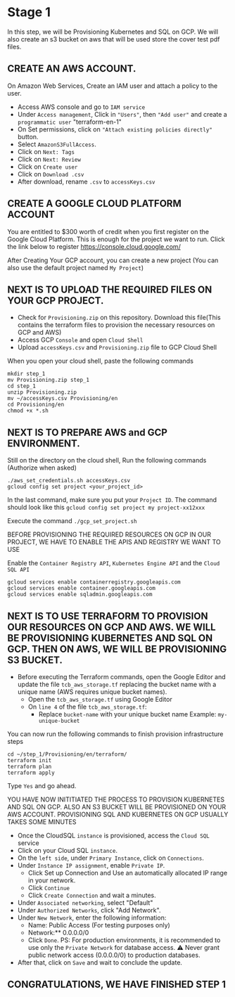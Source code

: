 # Stage 1
In this step, we will be Provisioning Kubernetes and SQL on GCP. We will also create an s3 bucket on aws that will be used store the cover test pdf files.

## CREATE AN AWS ACCOUNT.

On Amazon Web Services, Create an IAM user and attach a policy to the user.
* Access AWS console and go to `IAM service`
* Under `Access management`, Click in `"Users"`, then `"Add user"` and create a `programmatic user` "terraform-en-1"
* On Set permissions, click on `"Attach existing policies directly"` button.
* Select `AmazonS3FullAccess`.
* Click on `Next: Tags`
* Click on `Next: Review`
* Click on `Create user`
* Click on `Download .csv`
* After download, rename `.csv` to `accessKeys.csv`

## CREATE A GOOGLE CLOUD PLATFORM ACCOUNT

You are entitled to $300 worth of credit when you first register on the Google Cloud Platform. This is enough for the project we want to run. Click the link below to register https://console.cloud.google.com/

After Creating Your GCP account, you can create a new project (You can also use the default project named `My Project`)

## NEXT IS TO UPLOAD THE REQUIRED FILES ON YOUR GCP PROJECT.
* Check for `Provisioning.zip` on this repository. Download this file(This contains the terraform files to provision the necessary resources on GCP and AWS)
* Access GCP `Console` and open `Cloud Shell`
* Upload `accessKeys.csv` and `Provisioning.zip` file to GCP Cloud Shell

When you open your cloud shell, paste the following commands

```
mkdir step_1
mv Provisioning.zip step_1
cd step_1
unzip Provisioning.zip
mv ~/accessKeys.csv Provisioning/en
cd Provisioning/en
chmod +x *.sh
```

## NEXT IS TO PREPARE AWS and GCP ENVIRONMENT.

Still on the directory on the cloud shell, Run the following commands (Authorize when asked)

```
./aws_set_credentials.sh accessKeys.csv
gcloud config set project <your_project_id> 
```

In the last command, make sure you put your `Project ID`. The command should look like this `gcloud config set project my project-xx12xxx`

Execute the command `./gcp_set_project.sh`

BEFORE PROVISIONING THE REQUIRED RESOURCES ON GCP IN OUR PROJECT, WE HAVE TO ENABLE THE APIS AND REGISTRY WE WANT TO USE

Enable the `Container Registry API`, `Kubernetes Engine API` and the `Cloud SQL API`

```
gcloud services enable containerregistry.googleapis.com 
gcloud services enable container.googleapis.com 
gcloud services enable sqladmin.googleapis.com 
```

## NEXT IS TO USE TERRAFORM TO PROVISION OUR RESOURCES ON GCP AND AWS. WE WILL BE PROVISIONING KUBERNETES AND SQL ON GCP. THEN ON AWS, WE WILL BE PROVISIONING S3 BUCKET.

* Before executing the Terraform commands, open the Google Editor and update the file `tcb_aws_storage.tf` replacing the bucket name with a unique name (AWS requires unique bucket names).
    * Open the `tcb_aws_storage.tf` using Google Editor
    * On `line 4` of the file `tcb_aws_storage.tf`:
        * Replace `bucket-name` with your unique bucket name Example: `my-unique-bucket`

You can now run the following commands to finish provision infrastructure steps

```
cd ~/step_1/Provisioning/en/terraform/
terraform init
terraform plan
terraform apply
```
Type `Yes` and go ahead.

YOU HAVE NOW INITITIATED THE PROCESS TO PROVISION KUBERNETES AND SQL ON GCP. ALSO AN S3 BUCKET WILL BE PROVISIONED ON YOUR AWS ACCOUNT. PROVISIONING SQL AND KUBERNETES ON GCP USUALLY TAKES SOME MINUTES

* Once the CloudSQL `instance` is provisioned, access the `Cloud SQL` service
* Click on your Cloud SQL `instance`.
* On the `left side`, under `Primary Instance`, click on `Connections`.
* Under `Instance IP assignment`, enable `Private IP`.
    * Click Set up Connection and Use an automatically allocated IP range in your network.
    * Click `Continue`
    * Click `Create Connection` and wait a minutes.
* Under `Associated networking`, select "Default"
* Under `Authorized Networks`, click "Add Network".
* Under `New Network`, enter the following information:
    * Name: Public Access (For testing purposes only)
    * Network:** 0.0.0.0/0
    * Click `Done`.
PS: For production environments, it is recommended to use only the `Private Network` for database access. ⚠️ Never grant public network access (0.0.0.0/0) to production databases.
* After that, click on `Save` and wait to conclude the update.



## CONGRATULATIONS, WE HAVE FINISHED STEP 1


